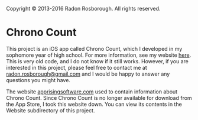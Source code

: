Copyright © 2013-2016 Radon Rosborough. All rights reserved.

# Chrono Count

This project is an iOS app called Chrono Count, which I developed in my sophomore year of high school. For more information, see my website [here][other projects]. This is very old code, and I do not know if it still works. However, if you are interested in this project, please feel free to contact me at [radon.rosborough@gmail.com][email] and I would be happy to answer any questions you might have.

The website [apprisingsoftware.com][old website] used to contain information about Chrono Count. Since Chrono Count is no longer available for download from the App Store, I took this website down. You can view its contents in the Website subdirectory of this project.

[other projects]: https://intuitiveexplanations.com/other-projects/
[email]: mailto:radon.rosborough@gmail.com
[old website]: http://apprisingsoftware.com
